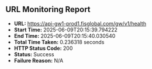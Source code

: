 ## URL Monitoring Report

- **URL:** https://api-gw1-prod1.fisglobal.com/gw/v1/health
- **Start Time:** 2025-06-09T20:15:39.794222
- **End Time:** 2025-06-09T20:15:40.030540
- **Total Time Taken:** 0.236318 seconds
- **HTTP Status Code:** 200
- **Status:** Success
- **Failure Reason:** N/A
